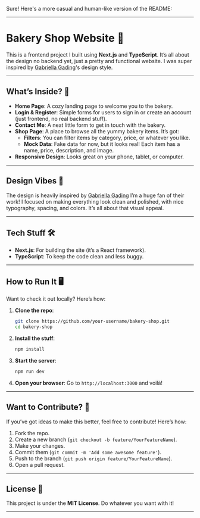 Sure! Here's a more casual and human-like version of the README:

---

# Bakery Shop Website 🍰

This is a frontend project I built using **Next.js** and **TypeScript**. It’s all about the design no backend yet, just a pretty and functional website. I was super inspired by [Gabriella Gading](https://dribbble.com/shots/19601688-Cupcaked-Neobrutalism-Web-Design-for-a-Bakery)'s design style.

---

## What’s Inside? 🎯

- **Home Page**: A cozy landing page to welcome you to the bakery.
- **Login & Register**: Simple forms for users to sign in or create an account (just frontend, no real backend stuff).
- **Contact Me**: A neat little form to get in touch with the bakery.
- **Shop Page**: A place to browse all the yummy bakery items. It’s got:
  - **Filters**: You can filter items by category, price, or whatever you like.
  - **Mock Data**: Fake data for now, but it looks real! Each item has a name, price, description, and image.
- **Responsive Design**: Looks great on your phone, tablet, or computer.

---

## Design Vibes 🎨

The design is heavily inspired by [Gabriella Gading](https://dribbble.com/shots/19601688-Cupcaked-Neobrutalism-Web-Design-for-a-Bakery) I’m a huge fan of their work! I focused on making everything look clean and polished, with nice typography, spacing, and colors. It’s all about that visual appeal.

---

## Tech Stuff 🛠️

- **Next.js**: For building the site (it’s a React framework).
- **TypeScript**: To keep the code clean and less buggy.

---

## How to Run It 🖥️

Want to check it out locally? Here’s how:

1. **Clone the repo**:
   ```bash
   git clone https://github.com/your-username/bakery-shop.git
   cd bakery-shop
   ```

2. **Install the stuff**:
   ```bash
   npm install
   ```

3. **Start the server**:
   ```bash
   npm run dev
   ```

4. **Open your browser**:
   Go to `http://localhost:3000` and voilà!

---

## Want to Contribute? 🤝

If you’ve got ideas to make this better, feel free to contribute! Here’s how:

1. Fork the repo.
2. Create a new branch (`git checkout -b feature/YourFeatureName`).
3. Make your changes.
4. Commit them (`git commit -m 'Add some awesome feature'`).
5. Push to the branch (`git push origin feature/YourFeatureName`).
6. Open a pull request.

---

## License 📄

This project is under the **MIT License**. Do whatever you want with it!

---
